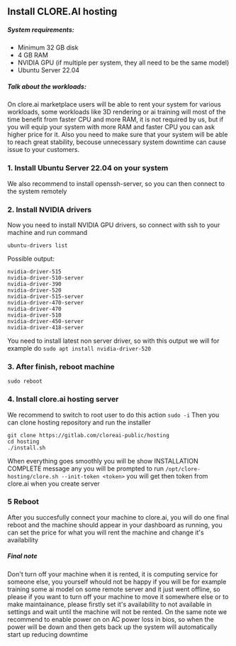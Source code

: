 ## Install CLORE.AI hosting

##### System requirements:
* Minimum 32 GB disk
* 4 GB RAM
* NVIDIA GPU (if multiple per system, they all need to be the same model)
* Ubuntu Server 22.04

##### Talk about the workloads:
On clore.ai marketplace users will be able to rent your system for various workloads, some workloads like 3D rendering or ai training will most of the time benefit from faster CPU and more RAM, it is not required by us, but if you will equip your system with more RAM and faster CPU you can ask higher price for it. Also you need to make sure that your system will be able to reach great stability, becouse unnecessary system downtime can cause issue to your customers.

### 1. Install Ubuntu Server 22.04 on your system
We also recommend to install openssh-server, so you can then connect to the system remotely

### 2. Install NVIDIA drivers
Now you need to install NVIDIA GPU drivers, so connect with ssh to your machine and run command

`ubuntu-drivers list`

Possible output:
```
nvidia-driver-515
nvidia-driver-510-server
nvidia-driver-390
nvidia-driver-520
nvidia-driver-515-server
nvidia-driver-470-server
nvidia-driver-470
nvidia-driver-510
nvidia-driver-450-server
nvidia-driver-418-server
```
You need to install latest non server driver, so with this output we will for example do
`sudo apt install nvidia-driver-520`

### 3. After finish, reboot machine
`sudo reboot`

### 4. Install clore.ai hosting server

We recommend to switch to root user to do this action
`sudo -i`
Then you can clone hosting repository and run the installer
```
git clone https://gitlab.com/cloreai-public/hosting
cd hosting
./install.sh
```
When everything goes smoothly you will be show INSTALLATION COMPLETE message any you will be prompted to run
`/opt/clore-hosting/clore.sh --init-token <token>`
you will get then token from clore.ai when you create server

### 5 Reboot
After you succesfully connect your machine to clore.ai, you will do one final reboot and the machine should appear in your dashboard as running, you can set the price for what you will rent the machine and change it's availability

##### Final note
Don't turn off your machine when it is rented, it is computing service for someone else, you yourself whould not be happy if you will be for example training some ai model on some remote server and it just went offline, so please if you want to turn off your machine to move it somewhere else or to make maintainance, please firstly set it's availability to not available in settings and wait until the machine will not be rented.
On the same note we recommend to enable power on on AC power loss in bios, so when the power will be down and then gets back up the system will automatically start up reducing downtime
